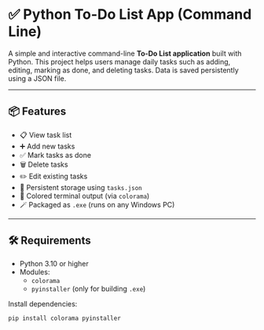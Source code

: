 # ✅ Python To-Do List App (Command Line)

A simple and interactive command-line **To-Do List application** built with Python. This project helps users manage daily tasks such as adding, editing, marking as done, and deleting tasks. Data is saved persistently using a JSON file.

---

## 📦 Features

- 📋 View task list
- ➕ Add new tasks
- ✅ Mark tasks as done
- 🗑️ Delete tasks
- ✏️ Edit existing tasks
- 💾 Persistent storage using `tasks.json`
- 🎨 Colored terminal output (via `colorama`)
- 🪄 Packaged as `.exe` (runs on any Windows PC)

---

## 🛠️ Requirements

- Python 3.10 or higher
- Modules:
  - `colorama`
  - `pyinstaller` (only for building `.exe`)

Install dependencies:
```bash
pip install colorama pyinstaller
